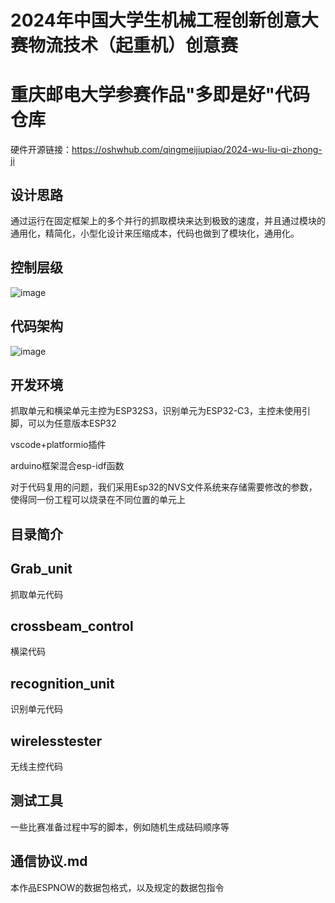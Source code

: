 # 2024年中国大学生机械工程创新创意大赛物流技术（起重机）创意赛
# 重庆邮电大学参赛作品"多即是好"代码仓库
硬件开源链接：https://oshwhub.com/qingmeijiupiao/2024-wu-liu-qi-zhong-ji
## 设计思路
通过运行在固定框架上的多个并行的抓取模块来达到极致的速度，并且通过模块的通用化，精简化，小型化设计来压缩成本，代码也做到了模块化，通用化。
## 控制层级
![image](https://github.com/user-attachments/assets/78652727-fb97-488c-9aab-ff25033e6de5)
## 代码架构
![image](https://github.com/user-attachments/assets/650994c0-90d9-4dff-b0b5-e295c588f871)
## 开发环境
抓取单元和横梁单元主控为ESP32S3，识别单元为ESP32-C3，主控未使用引脚，可以为任意版本ESP32

vscode+platformio插件

arduino框架混合esp-idf函数

对于代码复用的问题，我们采用Esp32的NVS文件系统来存储需要修改的参数，使得同一份工程可以烧录在不同位置的单元上
## 目录简介
## Grab_unit
抓取单元代码
## crossbeam_control
横梁代码
## recognition_unit
识别单元代码
## wirelesstester
无线主控代码
## 测试工具
一些比赛准备过程中写的脚本，例如随机生成砝码顺序等
## 通信协议.md
本作品ESPNOW的数据包格式，以及规定的数据包指令
